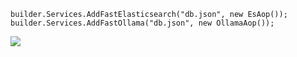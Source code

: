 ```
builder.Services.AddFastElasticsearch("db.json", new EsAop());
builder.Services.AddFastOllama("db.json", new OllamaAop());

```
![](https://github.com/weizhonzhen/FastKMSWeb.Core/blob/main/img.png)